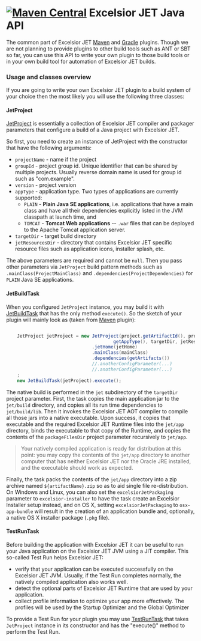 [![Maven Central](https://img.shields.io/maven-central/v/com.excelsiorjet/excelsior-jet-api.svg)](https://maven-badges.herokuapp.com/maven-central/com.excelsiorjet/excelsior-jet-api)
Excelsior JET Java API
=====

The common part of Excelsior JET [Maven](https://github.com/excelsior-oss/excelsior-jet-maven-plugin)
and [Gradle](https://github.com/excelsior-oss/excelsior-jet-gradle-plugin) plugins.
Though we are not planning to provide plugins to other build tools such as ANT or SBT so far,
you can use this API to write your own plugin to those build tools or in your own build tool
for automation of Excelsior JET builds.

### Usage and classes overview
If you are going to write your own Excelsior JET plugin to a build system of your choice
then the most likely you will use the following three classes:

#### JetProject
[JetProject](https://github.com/excelsior-oss/excelsior-jet-api/blob/master/src/main/java/com/excelsiorjet/api/tasks/JetProject.java)
is essentially a collection of Excelsior JET compiler and packager parameters
that configure a build of a Java project with Excelsior JET.

So first, you need to create an instance of JetProject with the constructor that have the following arguments:

* `projectName` -  name if the project
* `groupId` - project group id. Unique identifier that can be shared by multiple projects.
               Usually reverse domain name is used for group id such as "com.example".
* `version` - project version
* `appType` - application type. Two types of applications are currently supported:
  - `PLAIN` -  **Plain Java SE applications**, i.e. applications that have a main class
                and have all their dependencies explicitly listed in the JVM classpath at launch time, and
  - `TOMCAT` - **Tomcat Web applications** -- `.war` files that can be deployed to the
                Apache Tomcat application server.
* `targetDir` - target build directory
* `jetResourcesDir` - directory that contains Excelsior JET specific resource files such as application icons,
                       installer splash,  etc.

The above parameters are required and cannot be `null`. Then you pass other parameters via `JetProject`
build pattern methods such as `.mainClass(ProjectMainClass)` and
`.dependencies(ProjectDependencies)` for `PLAIN` Java SE applications.

#### JetBuildTask
When you configured `JetProject` instance, you may build it with
[JetBuildTask](https://github.com/excelsior-oss/excelsior-jet-api/blob/master/src/main/java/com/excelsiorjet/api/tasks/JetBuildTask.java)
that has the only method `execute()`. So the sketch of your plugin will mainly look as
(taken from [Maven](https://github.com/excelsior-oss/excelsior-jet-maven-plugin/blob/master/src/main/java/com/excelsiorjet/maven/plugin/JetMojo.java) plugin):

```java

    JetProject jetProject = new JetProject(project.getArtifactId(), project.getGroupId(), project.getVersion(),
                                        getAppType(), targetDir, jetResourcesDir)
                                .jetHome(jetHome)
                                .mainClass(mainClass)
                                .dependencies(getArtifacts())
                                //.anotherConfigParameter(...)
                                //.anotherConfigParameter(...)
    ;
    new JetBuildTask(jetProject).execute();
```

The native build is performed in the `jet` subdirectory of the `targetDir` project parameter.
First, the task copies the main application jar to the `jet/build` directory,
and copies all its run time dependencies to `jet/build/lib`.
Then it invokes the Excelsior JET AOT compiler to compile all those jars into a native executable.
Upon success, it copies that executable and the required Excelsior JET Runtime files
into the `jet/app` directory, binds the executable to that copy of the Runtime,
and copies the contents of the `packageFilesDir` project parameter recursively
to `jet/app`.

> Your natively compiled application is ready for distribution at this point: you may copy
> the contents of the `jet/app` directory to another computer that has neither Excelsior JET nor
> the Oracle JRE installed, and the executable should work as expected.

Finally, the task packs the contents of the `jet/app` directory into
a zip archive named `${artifactName}.zip` so as to aid single file re-distribution.
On Windows and Linux, you can also set the `excelsiorJetPackaging` parameter to `excelsior-installer`
to have the task create an Excelsior Installer setup instead,
and on OS X, setting `excelsiorJetPackaging` to `osx-app-bundle` will result in the creation
of an application bundle and, optionally, a native OS X installer package (`.pkg` file).

#### TestRunTask
Before building the application with Excelsior JET it can be useful to run your Java application
on the Excelsior JET JVM using a JIT compiler. This so-called Test Run helps Excelsior JET:

* verify that your application can be executed successfully on the Excelsior JET JVM.
  Usually, if the Test Run completes normally, the natively compiled application also works well.
* detect the optional parts of Excelsior JET Runtime that are used by your application.
* collect profile information to optimize your app more effectively. The profiles will be used by the Startup Optimizer
  and the Global Optimizer

To provide a Test Run for your plugin you may use
[TestRunTask](https://github.com/excelsior-oss/excelsior-jet-api/blob/master/src/main/java/com/excelsiorjet/api/tasks/TestRunTask.java)
that takes `JetProject` instance in its constructor and has the "execute()" method to perform the Test Run.
